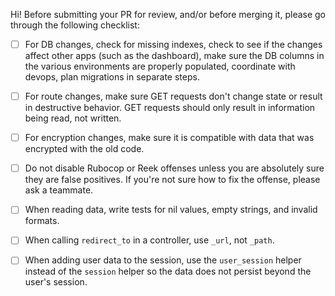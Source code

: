 Hi! Before submitting your PR for review, and/or before merging it, please
go through the following checklist:

- [ ] For DB changes, check for missing indexes, check to see if the changes
affect other apps (such as the dashboard), make sure the DB columns in the
various environments are properly populated, coordinate with devops, plan
migrations in separate steps.

- [ ] For route changes, make sure GET requests don't change state or result in
destructive behavior. GET requests should only result in information being
read, not written.

- [ ] For encryption changes, make sure it is compatible with data that was
encrypted with the old code.

- [ ] Do not disable Rubocop or Reek offenses unless you are absolutely sure
they are false positives. If you're not sure how to fix the offense, please
ask a teammate.

- [ ] When reading data, write tests for nil values, empty strings,
and invalid formats.

- [ ] When calling `redirect_to` in a controller, use `_url`, not `_path`.

- [ ] When adding user data to the session, use the `user_session` helper
instead of the `session` helper so the data does not persist beyond the user's
session.

